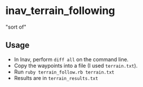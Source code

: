 # inav_terrain_following
"sort of"
## Usage
* In Inav, perform `diff all` on the command line.  
* Copy the waypoints into a file (I used `terrain.txt`).  
* Run `ruby terrain_follow.rb terrain.txt`
* Results are in `terrain_results.txt`
